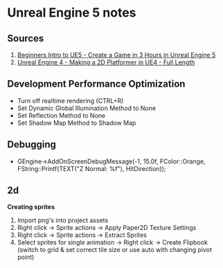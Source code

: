 # Unreal Engine 5 notes

## Sources
1. <a href="https://www.youtube.com/watch?v=KQgOqyYoHAs">Beginners Intro to UE5 - Create a Game in 3 Hours in Unreal Engine 5<a>
2. <a href="https://www.youtube.com/watch?v=Rr9gYK50IuY">Unreal Engine 4 - Making a 2D Platformer in UE4 - Full Length<a>

## Development Performance Optimization
- Turn off realtime rendering (CTRL+R)
- Set Dynamic Global Illumination Method to None
- Set Reflection Method to None
- Set Shadow Map Method to Shadow Map

## Debugging
- GEngine->AddOnScreenDebugMessage(-1, 15.0f, FColor::Orange, FString::Printf(TEXT("Z Normal: %f"), HitDirection));

## 2d
**Creating sprites**
1. Import png's into project assets
2. Right click -> Sprite actions -> Apply Paper2D Texture Settings
3. Right click -> Sprite actions -> Extract Sprites
4. Select sprites for single animation -> Right click -> Create Flipbook (switch to grid & set correct tile size or use auto with changing pivot point)

